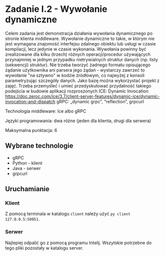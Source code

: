 # Zadanie I.2 - Wywołanie dynamiczne

Celem zadania jest demonstracja działania wywołania dynamicznego po stronie klienta middleware. Wywołanie dynamiczne to takie, w którym nie jest wymagana znajomość interfejsu zdalnego obiektu lub usługi w czasie kompilacji, lecz jedynie w czasie wykonania. Wywołania powinny być zrealizowane dla kilku (trzech) różnych operacji/procedur używających przynajmniej w jednym przypadku nietrywialnych struktur danych (np. listy (sekwencji) struktur). Nie trzeba tworzyć żadnego formatu opisującego żądanie użytkownika ani parsera jego żądań - wystarczy zawrzeć to wywołanie "na sztywno" w kodzie źródłowym, co najwyżej z konsoli parametryzując szczegóły danych. Jako bazę można wykorzystać projekt z zajęć. Trzeba przemyśleć i umieć przedyskutować przydatność takiego podejścia w budowie aplikacji rozproszonych
ICE: Dynamic Invocation https://doc.zeroc.com/ice/3.7/client-server-features/dynamic-ice/dynamic-invocation-and-dispatch
gRPC: „dynamic grpc”, “reflection”, grpcurl

Technologia middleware: Ice albo gRPC

Języki programowania: dwa różne (jeden dla klienta, drugi dla serwera)

Maksymalna punktacja: 6

## Wybrane technologie

- gRPC
- Python - klient
- Java - serwer
- grpcurl

## Uruchamianie

### Klient

Z pomocą terminala w katalogu `client` należy użyć `py client 127.0.0.5:50051`.

### Serwer

Najlepiej odpalić go z pomocą programu Intelij. Wszytskie potrzebne do tego pliki pozostały w katalogu server.
